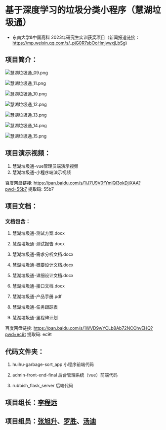 # 基于深度学习的垃圾分类小程序（慧湖垃圾通）

* 东南大学&中国高科 2023年研究生实训获奖项目（新闻报道链接：https://mp.weixin.qq.com/s/_pjG0R7sbOoHmjvwxjLbSg)


## 项目简介：

![慧湖垃圾通_09.png](https://upload-images.jianshu.io/upload_images/13761245-ce8b2938ee2f1858.png?imageMogr2/auto-orient/strip%7CimageView2/2/w/1240)

![慧湖垃圾通_11.png](https://upload-images.jianshu.io/upload_images/13761245-1b5c4f3c7e5739d1.png?imageMogr2/auto-orient/strip%7CimageView2/2/w/1240)

![慧湖垃圾通_10.png](https://upload-images.jianshu.io/upload_images/13761245-a56787f479440bba.png?imageMogr2/auto-orient/strip%7CimageView2/2/w/1240)

![慧湖垃圾通_12.png](https://upload-images.jianshu.io/upload_images/13761245-4a18304cb9820aa8.png?imageMogr2/auto-orient/strip%7CimageView2/2/w/1240)

![慧湖垃圾通_13.png](https://upload-images.jianshu.io/upload_images/13761245-4fa0bb941db955e7.png?imageMogr2/auto-orient/strip%7CimageView2/2/w/1240)

![慧湖垃圾通_14.png](https://upload-images.jianshu.io/upload_images/13761245-a1f9bec6b3520512.png?imageMogr2/auto-orient/strip%7CimageView2/2/w/1240)

![慧湖垃圾通_15.png](https://upload-images.jianshu.io/upload_images/13761245-44daf7e5b7aab4f2.png?imageMogr2/auto-orient/strip%7CimageView2/2/w/1240)


## 项目演示视频：

1. 慧湖垃圾通-vue管理员端演示视频
2. 慧湖垃圾通-小程序端演示视频

百度网盘链接: https://pan.baidu.com/s/1iJ7U9V0fYmlQl3okDjiXAA?pwd=55b7 提取码: 55b7


## 项目文档：

### 文档包含：

1. 慧湖垃圾通-测试方案.docx

2. 慧湖垃圾通-测试报告.docx

3. 慧湖垃圾通-需求分析文档.docx

4. 慧湖垃圾通-概要设计文档.docx

5. 慧湖垃圾通-详细设计文档.docx

6. 慧湖垃圾通-接口文档.docx

7. 慧湖垃圾通-产品手册.pdf

8. 慧湖垃圾通-任务跟踪表

9. 慧湖垃圾通-里程碑计划

百度网盘链接: https://pan.baidu.com/s/1WVD9wYCLb8Ab72NCOhvEHQ?pwd=ec9t 提取码: ec9t  

## 代码文件夹：

1. huihu-garbage-sort_app 小程序前端代码

2. admin-front-end-final  后台管理系统（vue）前端代码

3. rubbish_flask_server  后端代码


## 项目组长：[李程远](https://github.com/lichengyuan2020)

## 项目组员：[张旭升](https://github.com/zxs20000)、[罗胜](https://github.com/rolsheng)、[汤迪](https://github.com/DannyTangDi)
